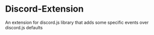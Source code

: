 # Discord-Extension
An extension for discord.js library that adds some specific events over discord.js defaults
